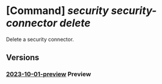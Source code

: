# [Command] _security security-connector delete_

Delete a security connector.

## Versions

### [2023-10-01-preview](/Resources/mgmt-plane/L3N1YnNjcmlwdGlvbnMve30vcmVzb3VyY2Vncm91cHMve30vcHJvdmlkZXJzL21pY3Jvc29mdC5zZWN1cml0eS9zZWN1cml0eWNvbm5lY3RvcnMve30=/2023-10-01-preview.xml) **Preview**

<!-- mgmt-plane /subscriptions/{}/resourcegroups/{}/providers/microsoft.security/securityconnectors/{} 2023-10-01-preview -->
